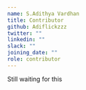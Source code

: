 ```yaml
---
name: S.Adithya Vardhan 
title: Contributor
github: Adiflickzzz
twitter: ""
linkedin: ""
slack: ""
joining_date: ""
role: contributor
---
```


Still waiting for this
